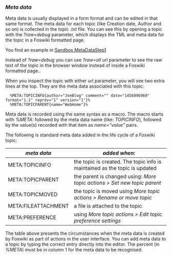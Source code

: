 ### _Meta data_
Meta data is usually displayed in a form format and can be edited in that same format.
The meta data for each topic (like Creation date, Author and so on) is collected in the topic _.txt_ file.
You can see this by opening a topic with the _?raw=debug_ parameter, which displays the TML and meta data for the topic in a Foswiki formatted page.

You find an example in [Sandbox.MetaDataStep1](https://[[HOST_SUBDOMAIN]]-80-[[KATACODA_HOST]].environments.katacoda.com/foswiki/Sandbox/MetaDataStep1)

Instead of _?raw=debug_ you can use _?raw=all_ url parameter to see the raw text of the topic in the browser window
instead of inside a Foswiki formatted page..

When you inspect the topic with either url parameter, you will see two extra lines at the top. They are the meta data associated with this topic:
```
  %META:TOPICINFO{author="JoeBlog" comment="" date="1456896969" format="1.1" reprev="1" version="1"}%
  %META:TOPICPARENT{name="WebHome"}%
```
Meta data is recorded using the same syntax as a macro.
The macro starts with _%META:_ followed by the meta data name (like: _TOPICINFO_),
followed by the value(s) recorded with that item as _name="value"_ pairs.

The following is standard meta data added in the life cycle of a Foswiki topic:

| *meta data* | *added when:* |
|-------------|---------------|
| META:TOPICINFO |the topic is created. The topic info is maintained as the topic is updated |
| META:TOPICPARENT |the parent is changed using: _More topic actions > Set new topic parent_ |
| META:TOPICMOVED |the topic is moved using _More topic actions > Rename or move topic_ |
| META:FILEATTACHMENT |a file is attached to the topic |
| META:PREFERENCE |using _More topic actions > Edit topic preference settings_ |

The table above presents the circumstances when the meta data is created by Foswiki as part of actions in the user interface.
You can add meta data to a topic by typing the correct entry directly into the editor.
The percent (in _%META_) must be in column 1 for the meta data to be recognised.

